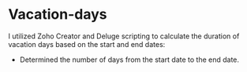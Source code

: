 # Vacation-days

I utilized Zoho Creator and Deluge scripting to calculate the duration of vacation days based on the start and end dates:

- Determined the number of days from the start date to the end date.
